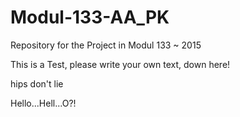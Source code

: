 # Modul-133-AA_PK
Repository for the Project in Modul 133 ~ 2015

This is a Test, please write your own text, down here!

hips don't lie

Hello...Hell...O?!

